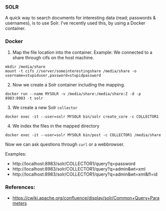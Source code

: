 ### SOLR
A quick way to search documents for interesting data (read; passwords & usernames), is to use Solr. I've recently used this, by using a Docker container.

### Docker
1. Map the file location into the container. Example: We connected to a share through cifs on the host machine.

```shell
mkdir /media/share
mount -t cifs //server/someinterestingshare /media/share -o username=stupiduser,password=stupidpassword
```

2. Now we create a Solr container including the mapping.

```shell
docker run --name MYSOLR -v /media/share:/media/share:Z -d -p 8983:8983 -t solr 
```

3. We create a new Solr `collector`

```shell
docker exec -it --user=solr MYSOLR bin/solr create_core -c COLLECTOR1 
```

4. We index the files in the mapped directory

```shell
docker exec -it --user=solr MYSOLR bin/post -c COLLECTOR1 /media/share
```

Now we can ask questions through `curl` or a webbrowser.

Examples:
- http://localhost:8983/solr/COLLECTOR1/query?q=password
- http://localhost:8983/solr/COLLECTOR1/query?q=admin&wt=xml
- http://localhost:8983/solr/COLLECTOR1/query?q=admin&wt=xml&fl=id


### References:
- https://cwiki.apache.org/confluence/display/solr/Common+Query+Parameters